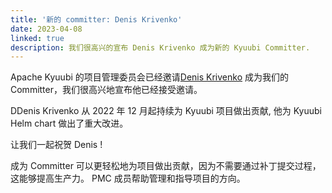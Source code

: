 ```yaml
---
title: '新的 committer: Denis Krivenko'
date: 2023-04-08
linked: true
description: 我们很高兴的宣布 Denis Krivenko 成为新的 Kyuubi Committer.
---
```

<!---
  Licensed under the Apache License, Version 2.0 (the "License");
  you may not use this file except in compliance with the License.
  You may obtain a copy of the License at

   http://www.apache.org/licenses/LICENSE-2.0

  Unless required by applicable law or agreed to in writing, software
  distributed under the License is distributed on an "AS IS" BASIS,
  WITHOUT WARRANTIES OR CONDITIONS OF ANY KIND, either express or implied.
  See the License for the specific language governing permissions and
  limitations under the License. See accompanying LICENSE file.
-->

Apache Kyuubi 的项目管理委员会已经邀请[Denis Krivenko](https://github.com/dnskr)
成为我们的Committer，我们很高兴地宣布他已经接受邀请。

DDenis Krivenko 从 2022 年 12 月起持续为 Kyuubi 项目做出贡献, 他为 Kyuubi Helm chart
做出了重大改进。

让我们一起祝贺 Denis !

成为 Committer 可以更轻松地为项目做出贡献，因为不需要通过补丁提交过程，这能够提高生产力。
PMC 成员帮助管理和指导项目的方向。
